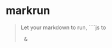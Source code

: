 # markrun

> Let your markdown to run, ````js to <pre> & <script>

[![Build Status](https://api.travis-ci.org/markrun/markrun.svg)](https://travis-ci.org/markrun/markrun)
[![NPM version](https://img.shields.io/npm/v/markrun.svg?style=flat)](https://npmjs.org/package/markrun)
[![NPM downloads](http://img.shields.io/npm/dm/markrun.svg?style=flat)](https://npmjs.org/package/markrun)

## 📦 Install

```shell
npm i markrun -D
```

## 📄 Usage

`markrun(md [,options])`

```js
var markrun = require('markrun')
var content = markrun(
    markrun.string(function () {
/*!
````js
document.title = new Date().getTime()
````
*/
    })
)
var fs = require('fs')
var path = require('path')
fs.writeFileSync(path.join(__dirname, 'demo.html'))
```

> You can use ES6 [template strings](https://developer.mozilla.org/en-US/docs/Web/JavaScript/Reference/Template_literals) replace markrun.string

## options

### template

```js
markrun(content, {
    template: markrun.string(function () {
/*!
<!DOCTYPE html>
<html lang="en">
<head>
    <meta charset="UTF-8">
    <meta name="viewport" content="width=device-width, initial-scale=1.0">
    <meta http-equiv="X-UA-Compatible" content="ie=edge">
    <title><%= title %></title>
</head>
<body>
<%= content %>
</body>
</html>
*/
    })
})
```

### compile

```shell
npm i babel babel-preset-es2015 babel-preset-react -D
```

```js
var babel = require('babel')
var content = markrun.string(function () {
/*!
````js
ReactDOM.render(
    (<div>markrun</div>),
    document.getElementById('demo')
)
````
*/
})
markrun(content, {
    compile: {
        'js': function (source, data) {
            var code = babel.transform(source, {
                presets: [
                     require('babel-preset-es2015'),
                     require('babel-preset-react')
                ]
            }).code
            return {
                lang: 'js',
                code: code
            }
        }
    }
})
```
> compile[lang] Should be returned `lang: js css html` `code: Run in the browser's code`

## 🔨 development

```shell
npm run test
```
